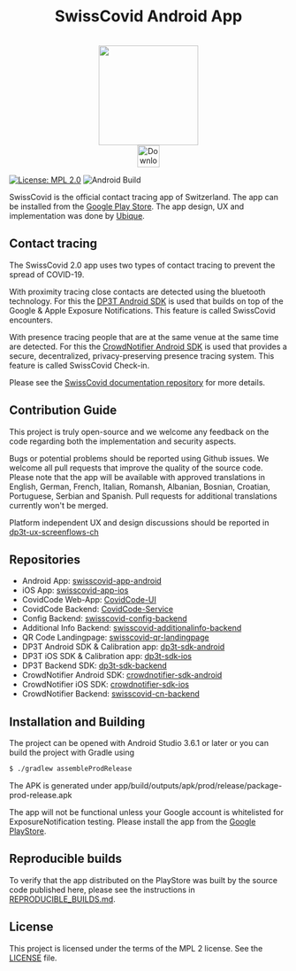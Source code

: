 <h1 align="center">SwissCovid Android App</h1>
<br />
<div align="center">
  <img width="180" height="180" src="app/src/main/ic_launcher-playstore.png" />
  <br />
  <div>
    <!-- App Store -->
    <a href="https://play.google.com/store/apps/details?id=ch.admin.bag.dp3t">
      <img height="40" src="https://bag-coronavirus.ch/wp-content/uploads/2020/04/play-store.png" alt="Download on the PlayStore" />
    </a>
  </div>
</div>

[![License: MPL 2.0](https://img.shields.io/badge/License-MPL%202.0-brightgreen.svg)](https://github.com/SwissCovid/swisscovid-app-android/blob/master/LICENSE)
![Android Build](https://github.com/SwissCovid/swisscovid-app-android/workflows/Android%20Build/badge.svg)

SwissCovid is the official contact tracing app of Switzerland. The app can be installed from the [Google Play Store](https://play.google.com/store/apps/details?id=ch.admin.bag.dp3t). The app design, UX and implementation was done by [Ubique](https://www.ubique.ch/?app=github).

## Contact tracing

The SwissCovid 2.0 app uses two types of contact tracing to prevent the spread of COVID-19.

With proximity tracing close contacts are detected using the bluetooth technology. For this the [DP3T Android SDK](https://github.com/DP-3T/dp3t-sdk-android) is used that builds on top of the Google & Apple Exposure Notifications. This feature is called SwissCovid encounters.

With presence tracing people that are at the same venue at the same time are detected. For this the [CrowdNotifier Android SDK](https://github.com/CrowdNotifier/crowdnotifier-sdk-android) is used that provides a secure, decentralized, privacy-preserving presence tracing system. This feature is called SwissCovid Check-in.

Please see the [SwissCovid documentation repository](https://github.com/SwissCovid/swisscovid-doc) for more details.

## Contribution Guide

This project is truly open-source and we welcome any feedback on the code regarding both the implementation and security aspects.

Bugs or potential problems should be reported using Github issues. We welcome all pull requests that improve the quality of the source code. Please note that the app will be available with approved translations in English, German, French, Italian, Romansh, Albanian, Bosnian, Croatian, Portuguese, Serbian and Spanish. Pull requests for additional translations currently won't be merged.

Platform independent UX and design discussions should be reported in [dp3t-ux-screenflows-ch](https://github.com/DP-3T/dp3t-ux-screenflows-ch)

## Repositories
* Android App: [swisscovid-app-android](https://github.com/SwissCovid/swisscovid-app-android)
* iOS App: [swisscovid-app-ios](https://github.com/SwissCovid/swisscovid-app-ios)
* CovidCode Web-App: [CovidCode-UI](https://github.com/admin-ch/CovidCode-UI)
* CovidCode Backend: [CovidCode-Service](https://github.com/admin-ch/CovidCode-service)
* Config Backend: [swisscovid-config-backend](https://github.com/SwissCovid/swisscovid-config-backend)
* Additional Info Backend: [swisscovid-additionalinfo-backend](https://github.com/SwissCovid/swisscovid-additionalinfo-backend)
* QR Code Landingpage: [swisscovid-qr-landingpage](https://github.com/SwissCovid/swisscovid-qr-landingpage)
* DP3T Android SDK & Calibration app: [dp3t-sdk-android](https://github.com/DP-3T/dp3t-sdk-android)
* DP3T iOS SDK & Calibration app: [dp3t-sdk-ios](https://github.com/DP-3T/dp3t-sdk-ios)
* DP3T Backend SDK: [dp3t-sdk-backend](https://github.com/DP-3T/dp3t-sdk-backend)
* CrowdNotifier Android SDK: [crowdnotifier-sdk-android](https://github.com/CrowdNotifier/crowdnotifier-sdk-android)
* CrowdNotifier iOS SDK: [crowdnotifier-sdk-ios](https://github.com/CrowdNotifier/crowdnotifier-sdk-ios)
* CrowdNotifier Backend: [swisscovid-cn-backend](https://github.com/SwissCovid/swisscovid-cn-backend)

## Installation and Building

The project can be opened with Android Studio 3.6.1 or later or you can build the project with Gradle using
```sh
$ ./gradlew assembleProdRelease
```
The APK is generated under app/build/outputs/apk/prod/release/package-prod-release.apk

The app will not be functional unless your Google account is whitelisted for ExposureNotification testing. Please install the app from the [Google PlayStore](https://play.google.com/store/apps/details?id=ch.admin.bag.dp3t).

## Reproducible builds

To verify that the app distributed on the PlayStore was built by the source code published here, please see the instructions in [REPRODUCIBLE_BUILDS.md](REPRODUCIBLE_BUILDS.md).

## License
This project is licensed under the terms of the MPL 2 license. See the [LICENSE](LICENSE) file.
